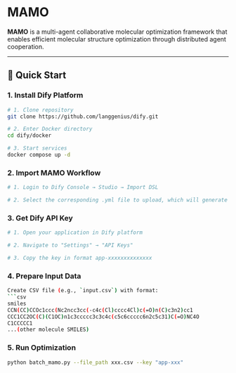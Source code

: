 # MAMO

**MAMO** is a multi-agent collaborative molecular optimization framework that enables efficient molecular structure optimization through distributed agent cooperation.

------

## 🚀 Quick Start

### 1. Install Dify Platform

```bash
# 1. Clone repository
git clone https://github.com/langgenius/dify.git

# 2. Enter Docker directory
cd dify/docker

# 3. Start services
docker compose up -d
```

### 2. Import MAMO Workflow

```bash
# 1. Login to Dify Console → Studio → Import DSL

# 2. Select the corresponding .yml file to upload, which will generate a visual workflow.
```

### 3. Get Dify API Key

```bash
# 1. Open your application in Dify platform

# 2. Navigate to "Settings" → "API Keys"

# 3. Copy the key in format app-xxxxxxxxxxxxxx
```

### 4. Prepare Input Data

~~~bash
Create CSV file (e.g., `input.csv`) with format:
```csv
smiles
CCN(CC)CCOc1ccc(Nc2ncc3cc(-c4c(Cl)cccc4Cl)c(=O)n(C)c3n2)cc1
CCC1CC2OC(C)(C1OC)n1c3ccccc3c3c4c(c5c6ccccc6n2c5c31)C(=O)NC4O
C1CCCCC1
...(other molecule SMILES)
~~~

### 5. Run Optimization

```bash
python batch_mamo.py --file_path xxx.csv --key "app-xxx"
```


